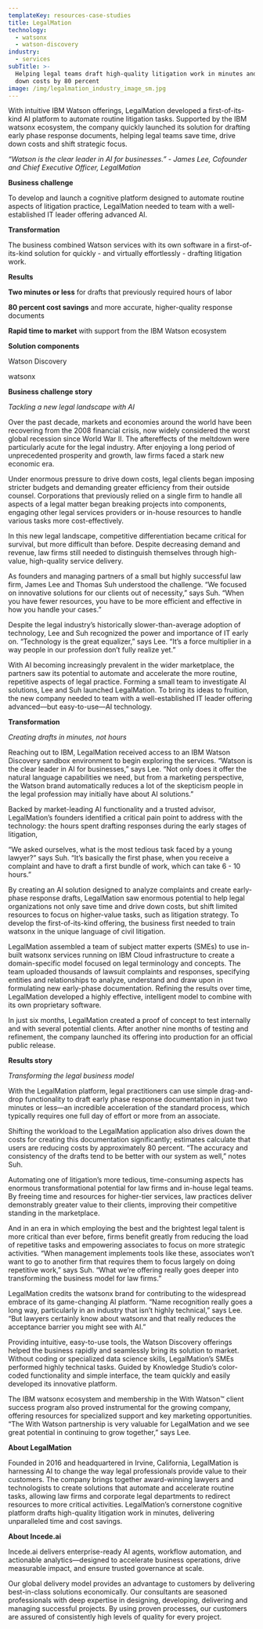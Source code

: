 ```yaml
---
templateKey: resources-case-studies
title: LegalMation
technology:
  - watsonx
  - watson-discovery
industry:
  - services
subTitle: >-
  Helping legal teams draft high-quality litigation work in minutes and drive
  down costs by 80 percent
image: /img/legalmation_industry_image_sm.jpg
---
```

With intuitive IBM Watson offerings, LegalMation developed a first-of-its-kind AI platform to automate routine litigation tasks. Supported by the IBM watsonx ecosystem, the company quickly launched its solution for drafting early phase response documents, helping legal teams save time, drive down costs and shift strategic focus.

*“Watson is the clear leader in AI for businesses.” - James Lee, Cofounder and Chief Executive Officer, LegalMation*

**Business challenge**

To develop and launch a cognitive platform designed to automate routine aspects of litigation practice, LegalMation needed to team with a well-established IT leader offering advanced AI.

**Transformation**

The business combined Watson services with its own software in a first-of-its-kind solution for quickly - and virtually effortlessly - drafting litigation work.

**Results**

**Two minutes or less** for drafts that previously required hours of labor

**80 percent cost savings** and more accurate, higher-quality response documents

**Rapid time to market** with support from the IBM Watson ecosystem

**Solution components**

Watson Discovery

watsonx

**Business challenge story**

*Tackling a new legal landscape with AI*

Over the past decade, markets and economies around the world have been recovering from the 2008 financial crisis, now widely considered the worst global recession since World War II. The aftereffects of the meltdown were particularly acute for the legal industry. After enjoying a long period of unprecedented prosperity and growth, law firms faced a stark new economic era.

Under enormous pressure to drive down costs, legal clients began imposing stricter budgets and demanding greater efficiency from their outside counsel. Corporations that previously relied on a single firm to handle all aspects of a legal matter began breaking projects into components, engaging other legal services providers or in-house resources to handle various tasks more cost-effectively.

In this new legal landscape, competitive differentiation became critical for survival, but more difficult than before. Despite decreasing demand and revenue, law firms still needed to distinguish themselves through high-value, high-quality service delivery.

As founders and managing partners of a small but highly successful law firm, James Lee and Thomas Suh understood the challenge. “We focused on innovative solutions for our clients out of necessity,” says Suh. “When you have fewer resources, you have to be more efficient and effective in how you handle your cases.”

Despite the legal industry’s historically slower-than-average adoption of technology, Lee and Suh recognized the power and importance of IT early on. “Technology is the great equalizer,” says Lee. “It’s a force multiplier in a way people in our profession don’t fully realize yet.”

With AI becoming increasingly prevalent in the wider marketplace, the partners saw its potential to automate and accelerate the more routine, repetitive aspects of legal practice. Forming a small team to investigate AI solutions, Lee and Suh launched LegalMation. To bring its ideas to fruition, the new company needed to team with a well-established IT leader offering advanced—but easy-to-use—AI technology.

**Transformation**

*Creating drafts in minutes, not hours*

Reaching out to IBM, LegalMation received access to an IBM Watson Discovery sandbox environment to begin exploring the services. “Watson is the clear leader in AI for businesses,” says Lee. “Not only does it offer the natural language capabilities we need, but from a marketing perspective, the Watson brand automatically reduces a lot of the skepticism people in the legal profession may initially have about AI solutions.”

Backed by market-leading AI functionality and a trusted advisor, LegalMation’s founders identified a critical pain point to address with the technology: the hours spent drafting responses during the early stages of litigation,

“We asked ourselves, what is the most tedious task faced by a young lawyer?” says Suh. “It’s basically the first phase, when you receive a complaint and have to draft a first bundle of work, which can take 6 - 10 hours.”

By creating an AI solution designed to analyze complaints and create early-phase response drafts, LegalMation saw enormous potential to help legal organizations not only save time and drive down costs, but shift limited resources to focus on higher-value tasks, such as litigation strategy. To develop the first-of-its-kind offering, the business first needed to train watsonx in the unique language of civil litigation.

LegalMation assembled a team of subject matter experts (SMEs) to use in-built watsonx services running on IBM Cloud infrastructure to create a domain-specific model focused on legal terminology and concepts. The team uploaded thousands of lawsuit complaints and responses, specifying entities and relationships to analyze, understand and draw upon in formulating new early-phase documentation. Refining the results over time, LegalMation developed a highly effective, intelligent model to combine with its own proprietary software.

In just six months, LegalMation created a proof of concept to test internally and with several potential clients. After another nine months of testing and refinement, the company launched its offering into production for an official public release.

**Results story**

*Transforming the legal business model*

With the LegalMation platform, legal practitioners can use simple drag-and-drop functionality to draft early phase response documentation in just two minutes or less—an incredible acceleration of the standard process, which typically requires one full day of effort or more from an associate.

Shifting the workload to the LegalMation application also drives down the costs for creating this documentation significantly; estimates calculate that users are reducing costs by approximately 80 percent. “The accuracy and consistency of the drafts tend to be better with our system as well,” notes Suh.

Automating one of litigation’s more tedious, time-consuming aspects has enormous transformational potential for law firms and in-house legal teams. By freeing time and resources for higher-tier services, law practices deliver demonstrably greater value to their clients, improving their competitive standing in the marketplace.

And in an era in which employing the best and the brightest legal talent is more critical than ever before, firms benefit greatly from reducing the load of repetitive tasks and empowering associates to focus on more strategic activities. “When management implements tools like these, associates won’t want to go to another firm that requires them to focus largely on doing repetitive work,” says Suh. “What we’re offering really goes deeper into transforming the business model for law firms.”

LegalMation credits the watsonx brand for contributing to the widespread embrace of its game-changing AI platform. “Name recognition really goes a long way, particularly in an industry that isn’t highly technical,” says Lee. “But lawyers certainly know about watsonx and that really reduces the acceptance barrier you might see with AI.”

Providing intuitive, easy-to-use tools, the Watson Discovery offerings helped the business rapidly and seamlessly bring its solution to market. Without coding or specialized data science skills, LegalMation’s SMEs performed highly technical tasks. Guided by Knowledge Studio’s color-coded functionality and simple interface, the team quickly and easily developed its innovative platform.

The IBM watsonx ecosystem and membership in the With Watson™ client success program also proved instrumental for the growing company, offering resources for specialized support and key marketing opportunities. “The With Watson partnership is very valuable for LegalMation and we see great potential in continuing to grow together,” says Lee.

**About LegalMation**

Founded in 2016 and headquartered in Irvine, California, LegalMation is harnessing AI to change the way legal professionals provide value to their customers. The company brings together award-winning lawyers and technologists to create solutions that automate and accelerate routine tasks, allowing law firms and corporate legal departments to redirect resources to more critical activities. LegalMation’s cornerstone cognitive platform drafts high-quality litigation work in minutes, delivering unparalleled time and cost savings.

**About Incede.ai**

Incede.ai delivers enterprise-ready AI agents, workflow automation, and actionable analytics—designed to accelerate business operations, drive measurable impact, and ensure trusted governance at scale. 

Our global delivery model provides an advantage to customers by delivering best-in-class solutions economically. Our consultants are seasoned professionals with deep expertise in designing, developing, delivering and managing successful projects. By using proven processes, our customers are assured of consistently high levels of quality for every project.
